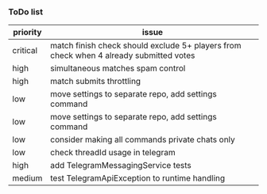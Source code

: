 ### ToDo list

| priority | issue                                                                                  |
|----------|----------------------------------------------------------------------------------------|
| critical | match finish check should exclude 5+ players from check when 4 already submitted votes |
| high     | simultaneous matches spam control                                                      |
| high     | match submits throttling                                                               |
| low      | move settings to separate repo, add settings command                                   |
| low      | move settings to separate repo, add settings command                                   |
| low      | consider making all commands private chats only                                        |
| low      | check threadId usage in telegram                                                       |
| high     | add TelegramMessagingService tests                                                     |
| medium   | test TelegramApiException to runtime handling                                          |
